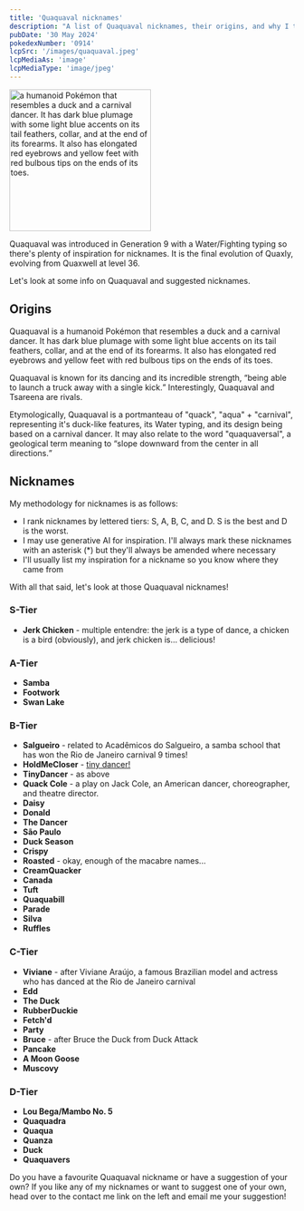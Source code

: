 ```yaml
---
title: 'Quaquaval nicknames'
description: "A list of Quaquaval nicknames, their origins, and why I think they're cool."
pubDate: '30 May 2024'
pokedexNumber: '0914'
lcpSrc: '/images/quaquaval.jpeg'
lcpMediaAs: 'image'
lcpMediaType: 'image/jpeg'
---
```


<div class="img-center">
	<picture>
		<source srcset="/images/quaquaval.webp" type="image/webp">
		<img src="/images/quaquaval.jpg" width="250px" height="250px" alt="a humanoid Pokémon that resembles a duck and a carnival dancer. It has dark blue plumage with some light blue accents on its tail feathers, collar, and at the end of its forearms. It also has elongated red eyebrows and yellow feet with red bulbous tips on the ends of its toes.">
	</picture>
</div>

Quaquaval was introduced in Generation 9 with a Water/Fighting typing so there's plenty of inspiration for nicknames. It is the final evolution of Quaxly, evolving from Quaxwell at level 36.

Let's look at some info on Quaquaval and suggested nicknames.

## Origins

Quaquaval is a humanoid Pokémon that resembles a duck and a carnival dancer. It has dark blue plumage with some light blue accents on its tail feathers, collar, and at the end of its forearms. It also has elongated red eyebrows and yellow feet with red bulbous tips on the ends of its toes.

Quaquaval is known for its dancing and its incredible strength, <q cite="https://bulbapedia.bulbagarden.net/wiki/Quaquaval_(Pok%C3%A9mon)#Biology">being able to launch a truck away with a single kick.</q> Interestingly, Quaquaval and Tsareena are rivals.

Etymologically, Quaquaval is a portmanteau of "quack", "aqua" + "carnival", representing it's duck-like features, its Water typing, and its design being based on a carnival dancer. It may also relate to the word "quaquaversal", a geological term meaning to <q cite="https://www.dictionary.com/browse/quaquaversal">slope downward from the center in all directions.</q>

## Nicknames

My methodology for nicknames is as follows:

* I rank nicknames by lettered tiers: S, A, B, C, and D. S is the best and D is the worst.
* I may use generative AI for inspiration. I'll always mark these nicknames with an asterisk (\*) but they'll always be amended where necessary
* I'll usually list my inspiration for a nickname so you know where they came from

With all that said, let's look at those Quaquaval nicknames!

### S-Tier

* **Jerk Chicken** - multiple entendre: the jerk is a type of dance, a chicken is a bird (obviously), and jerk chicken is... delicious!

### A-Tier

* **Samba**
* **Footwork**
* **Swan Lake**

### B-Tier

* **Salgueiro** - related to Acadêmicos do Salgueiro, a samba school that has won the Rio de Janeiro carnival 9 times!
* **HoldMeCloser** - [tiny dancer!](https://www.youtube.com/watch?v=yYcyacLRPNs)
* **TinyDancer** - as above
* **Quack Cole** - a play on Jack Cole, an American dancer, choreographer, and theatre director.
* **Daisy**
* **Donald**
* **The Dancer**
* **São Paulo**
* **Duck Season**
* **Crispy**
* **Roasted** - okay, enough of the macabre names...
* **CreamQuacker**
* **Canada**
* **Tuft**
* **Quaquabill**
* **Parade**
* **Silva**
* **Ruffles**

### C-Tier

* **Viviane** - after Viviane Araújo, a famous Brazilian model and actress who has danced at the Rio de Janeiro carnival
* **Edd**
* **The Duck**
* **RubberDuckie**
* **Fetch'd**
* **Party**
* **Bruce** - after Bruce the Duck from Duck Attack
* **Pancake**
* **A Moon Goose**
* **Muscovy**

### D-Tier

* **Lou Bega/Mambo No. 5**
* **Quaquadra**
* **Quaqua**
* **Quanza**
* **Duck**
* **Quaquavers**

Do you have a favourite Quaquaval nickname or have a suggestion of your own? If you like any of my nicknames or want to suggest one of your own, head over to the contact me link on the left and email me your suggestion!